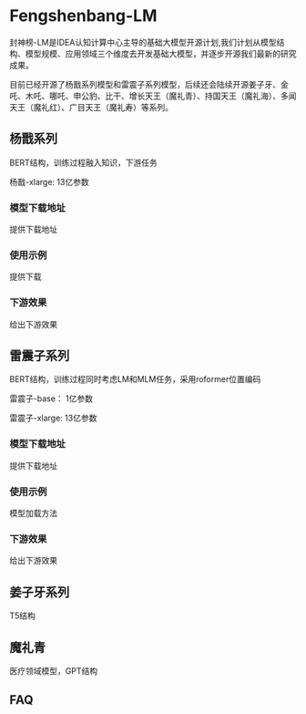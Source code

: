 # Fengshenbang-LM
封神榜-LM是IDEA认知计算中心主导的基础大模型开源计划,我们计划从模型结构、模型规模、应用领域三个维度去开发基础大模型，并逐步开源我们最新的研究成果。

目前已经开源了杨戬系列模型和雷震子系列模型，后续还会陆续开源姜子牙、金吒、木吒、哪吒、申公豹、比干、增长天王（魔礼青）、持国天王（魔礼海）、多闻天王（魔礼红）、广目天王（魔礼寿）等系列。 
  
## 杨戬系列
BERT结构，训练过程融入知识，下游任务

杨戬-xlarge: 13亿参数

### 模型下载地址
提供下载地址

### 使用示例
提供下载

### 下游效果
给出下游效果

## 雷震子系列
BERT结构，训练过程同时考虑LM和MLM任务，采用roformer位置编码

雷震子-base： 1亿参数

雷震子-xlarge: 13亿参数 

### 模型下载地址
提供下载地址

### 使用示例
模型加载方法

### 下游效果
给出下游效果

## 姜子牙系列
T5结构

## 魔礼青
医疗领域模型，GPT结构

## FAQ

